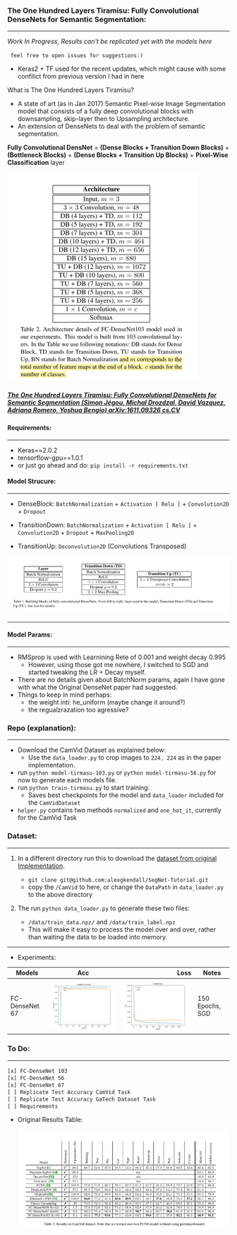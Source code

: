 ### The One Hundred Layers Tiramisu: Fully Convolutional DenseNets for Semantic Segmentation:
---

*Work In Progress, Results can't be replicated yet with the models here*

` feel free to open issues for suggestions:)`

* Keras2 + TF used for the recent updates, which might cause with some confilict from previous version I had in here


What is The One Hundred Layers Tiramisu?

* A state of art (as in Jan 2017) Semantic Pixel-wise Image Segmentation model that consists of a fully deep convolutional blocks with downsampling, skip-layer then to Upsampling architecture. 
* An extension of DenseNets to deal with the problem of semantic segmentation.

 **Fully Convolutional DensNet** = **(Dense Blocks + Transition Down Blocks)** + **(Bottleneck Blocks)** + **(Dense Blocks + Transition Up Blocks)** +  **Pixel-Wise Classification** layer

 ![model](./imgs/tiramisu-103.png)



##### *[The One Hundred Layers Tiramisu: Fully Convolutional DenseNets for Semantic Segmentation (Simon Jégou, Michal Drozdzal, David Vazquez, Adriana Romero, Yoshua Bengio) arXiv:1611.09326 cs.CV](https://arxiv.org/abs/1611.09326)*
 	
#### Requirements:
-----

* Keras==2.0.2
* tensorflow-gpu==1.0.1
* or just go ahead and do: `pip install -r requirements.txt`

#### Model Strucure:
-----

* DenseBlock: 
	`BatchNormalization` + `Activation [ Relu ]` + `Convolution2D` + `Dropout` 

* TransitionDown: 
	`BatchNormalization` + `Activation [ Relu ]` + `Convolution2D` + `Dropout` + `MaxPooling2D`

* TransitionUp: 
	`Deconvolution2D` (Convolutions Transposed)

 ![model-blocks](./imgs/tiramisu-blocks.png)

-----

#### Model Params:
-----

* RMSprop is used with Learnining Rete of 0.001 and weight decay 0.995
	* However, using those got me nowhere, I switched to SGD and started tweaking the LR + Decay myself.
* There are no details given about BatchNorm params, again I have gone with what the Original DenseNet paper had suggested.
* Things to keep in mind perhaps:
	* the weight inti: he_uniform (maybe change it around?)
	* the regualzrazation too agressive?



### Repo (explanation):
---

* Download the CamVid Dataset as explained below:
	* Use the `data_loader.py` to crop images to `224, 224` as in the paper implementation.
* run `python model-tirmasu-103.py` or `python model-tirmasu-56.py` for now to generate each models file.
* run `python train-tirmasu.py` to start training:
	* Saves best checkpoints for the model and `data_loader` included for the `CamVidDataset`
* `helper.py` contains two methods `normalized` and `one_hot_it`, currently for the CamVid Task

### Dataset:
---

1. In a different directory run this to download the [dataset from original Implementation](https://github.com/alexgkendall/SegNet-Tutorial).
	* `git clone git@github.com:alexgkendall/SegNet-Tutorial.git`
	* copy the `/CamVid` to here, or change the `DataPath` in `data_loader.py` to the above directory
2. The run `python data_loader.py` to generate these two files:
	
	* `/data/train_data.npz/` and `/data/train_label.npz`
	* This will make it easy to process the model over and over, rather than waiting the data to be loaded into memory.



----

* Experiments:

	  
	  
| Models        | Acc           | Loss  | Notes |
| ------------- |:-------------:| -----:|-------|
| FC-DenseNet 67| ![model-results](./imgs/tiramisu-67-model-acc.png) | ![model-results](./imgs/tiramisu-67-model-loss.png) | 150 Epochs, SGD

### To Do:
----

	[x] FC-DenseNet 103
	[x] FC-DenseNet 56
	[x] FC-DenseNet 67
	[ ] Replicate Test Accuracy CamVid Task
	[ ] Replicate Test Accuracy GaTech Dataset Task
	[ ] Requirements


* Original Results Table:

	 ![model-results](./imgs/original-result-table.png)


	